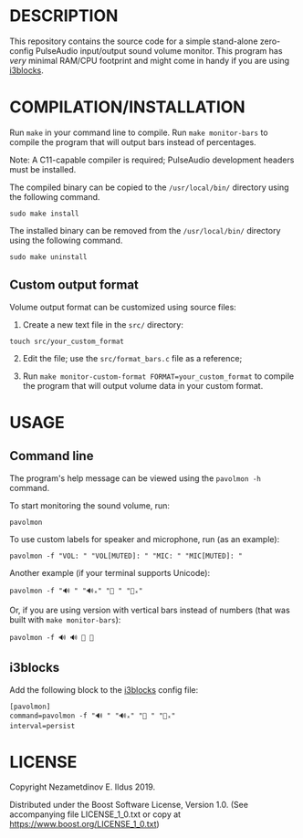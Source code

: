 # DESCRIPTION
This repository contains the source code for a simple stand-alone zero-config PulseAudio input/output sound volume monitor.
This program has _very_ minimal RAM/CPU footprint and might come in handy if you are using [i3blocks](https://github.com/vivien/i3blocks).

# COMPILATION/INSTALLATION
Run `make` in your command line to compile. Run `make monitor-bars` to compile the program that will output bars instead of percentages.

Note: A C11-capable compiler is required; PulseAudio development headers must be installed.

The compiled binary can be copied to the `/usr/local/bin/` directory using the following command.

```
sudo make install
```

The installed binary can be removed from the `/usr/local/bin/` directory using the following command.

```
sudo make uninstall
```

## Custom output format
Volume output format can be customized using source files:
1. Create a new text file in the `src/` directory:

`touch src/your_custom_format`

2. Edit the file; use the `src/format_bars.c` file as a reference;

3. Run `make monitor-custom-format FORMAT=your_custom_format` to compile the program that will output volume data in your custom format.

# USAGE

## Command line
The program's help message can be viewed using the `pavolmon -h` command.

To start monitoring the sound volume, run:

```
pavolmon
```

To use custom labels for speaker and microphone, run (as an example):

```
pavolmon -f "VOL: " "VOL[MUTED]: " "MIC: " "MIC[MUTED]: "
```

Another example (if your terminal supports Unicode):

```
pavolmon -f "🔊 " "🔊ₓ" "🎤 " "🎤ₓ"
```

Or, if you are using version with vertical bars instead of numbers (that was built with `make monitor-bars`):

```
pavolmon -f 🔊 🔊 🎤 🎤
```

## i3blocks
Add the following block to the [i3blocks](https://github.com/vivien/i3blocks) config file:

```
[pavolmon]
command=pavolmon -f "🔊 " "🔊ₓ" "🎤 " "🎤ₓ"
interval=persist
```

# LICENSE
Copyright Nezametdinov E. Ildus 2019.

Distributed under the Boost Software License, Version 1.0.
(See accompanying file LICENSE_1_0.txt or copy at https://www.boost.org/LICENSE_1_0.txt)
